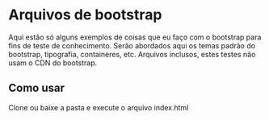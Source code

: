 # Arquivos de bootstrap

Aqui estão só alguns exemplos de coisas que eu faço com o bootstrap para fins de teste de conhecimento.
Serão abordados aqui os temas padrão do bootstrap, tipografia, containeres, etc.
Arquivos inclusos, estes testes não usam o CDN do bootstrap.

## Como usar

Clone ou baixe a pasta e execute o arquivo index.html
